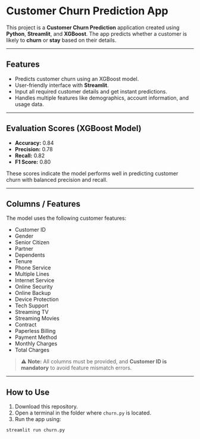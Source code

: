 # Customer Churn Prediction App

This project is a **Customer Churn Prediction** application created using **Python**, **Streamlit**, and **XGBoost**. The app predicts whether a customer is likely to **churn** or **stay** based on their details.

---

## Features

- Predicts customer churn using an XGBoost model.  
- User-friendly interface with **Streamlit**.  
- Input all required customer details and get instant predictions.  
- Handles multiple features like demographics, account information, and usage data.  

---

## Evaluation Scores (XGBoost Model)

- **Accuracy:** 0.84  
- **Precision:** 0.78  
- **Recall:** 0.82  
- **F1 Score:** 0.80  

These scores indicate the model performs well in predicting customer churn with balanced precision and recall.

---

## Columns / Features

The model uses the following customer features:

- Customer ID  
- Gender  
- Senior Citizen  
- Partner  
- Dependents  
- Tenure  
- Phone Service  
- Multiple Lines  
- Internet Service  
- Online Security  
- Online Backup  
- Device Protection  
- Tech Support  
- Streaming TV  
- Streaming Movies  
- Contract  
- Paperless Billing  
- Payment Method  
- Monthly Charges  
- Total Charges  

> ⚠️ **Note:** All columns must be provided, and **Customer ID is mandatory** to avoid feature mismatch errors.

---

## How to Use

1. Download this repository.  
2. Open a terminal in the folder where `churn.py` is located.  
3. Run the app using:

```bash
streamlit run churn.py
